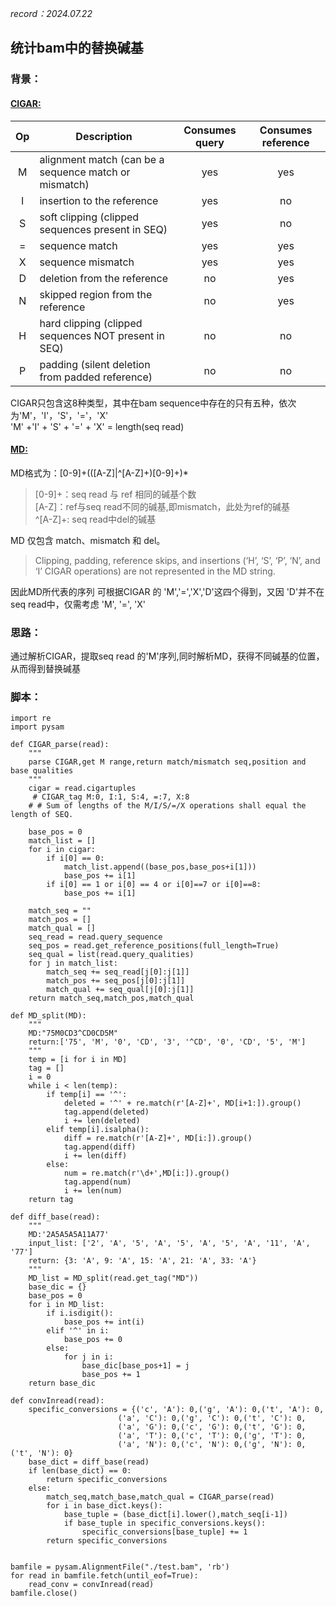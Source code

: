 *record：2024.07.22*
## 统计bam中的替换碱基
### 背景：
#### [CIGAR:](https://github.com/samtools/hts-specs/blob/master/SAMv1.pdf)
|Op | Description | Consumes query | Consumes reference |
|:-:|------------------------------------------------------|:---:|:---:|
|M  | alignment match (can be a sequence match or mismatch)| yes | yes |
|I  | insertion to the reference                           | yes | no  |
|S  | soft clipping (clipped sequences present in SEQ)     | yes | no  |
|=  | sequence match                                       | yes | yes |
|X  | sequence mismatch                                    | yes | yes |
|D  | deletion from the reference                          | no  | yes |
|N  | skipped region from the reference                    | no  | yes |
|H  | hard clipping (clipped sequences NOT present in SEQ) | no  | no  |
|P  | padding (silent deletion from padded reference)      | no  | no  |

CIGAR只包含这8种类型，其中在bam sequence中存在的只有五种，依次为'M'，'I'，'S'，'='，'X'  
'M' +'I' + 'S' + '=' + 'X' = length(seq read)

#### [MD:](https://github.com/samtools/hts-specs/blob/master/SAMtags.pdf)
MD格式为：[0-9]+(([A-Z]|\^[A-Z]+)[0-9]+)*  
> [0-9]+：seq read 与 ref 相同的碱基个数  
> [A-Z]：ref与seq read不同的碱基,即mismatch，此处为ref的碱基  
> ^[A-Z]+: seq read中del的碱基

MD 仅包含 match、mismatch 和 del。
> Clipping, padding, reference skips, and insertions (‘H’, ‘S’, ‘P’, ‘N’, and ‘I’ CIGAR operations) are not represented in the MD string.  

因此MD所代表的序列 可根据CIGAR 的 'M','=','X','D'这四个得到，又因 'D'并不在seq read中，仅需考虑 'M', '=', 'X'  

### 思路：
通过解析CIGAR，提取seq read 的'M'序列,同时解析MD，获得不同碱基的位置，从而得到替换碱基

### 脚本：
```
import re
import pysam

def CIGAR_parse(read):
    """
    parse CIGAR,get M range,return match/mismatch seq,position and base qualities
    """
    cigar = read.cigartuples
     # CIGAR_tag M:0, I:1, S:4, =:7, X:8
    # # Sum of lengths of the M/I/S/=/X operations shall equal the length of SEQ.
        
    base_pos = 0
    match_list = []
    for i in cigar:
        if i[0] == 0:
            match_list.append((base_pos,base_pos+i[1]))
            base_pos += i[1]
        if i[0] == 1 or i[0] == 4 or i[0]==7 or i[0]==8:
            base_pos += i[1]
        
    match_seq = ""
    match_pos = []
    match_qual = []
    seq_read = read.query_sequence
    seq_pos = read.get_reference_positions(full_length=True)
    seq_qual = list(read.query_qualities)
    for j in match_list:
        match_seq += seq_read[j[0]:j[1]]
        match_pos += seq_pos[j[0]:j[1]]
        match_qual += seq_qual[j[0]:j[1]]
    return match_seq,match_pos,match_qual

def MD_split(MD):
    """
    MD:"75M0CD3^CD0CD5M"
    return:['75', 'M', '0', 'CD', '3', '^CD', '0', 'CD', '5', 'M']
    """
    temp = [i for i in MD]
    tag = []
    i = 0
    while i < len(temp):
        if temp[i] == '^':
            deleted = '^' + re.match(r'[A-Z]+', MD[i+1:]).group()
            tag.append(deleted)
            i += len(deleted)
        elif temp[i].isalpha():
            diff = re.match(r'[A-Z]+', MD[i:]).group()
            tag.append(diff)
            i += len(diff)
        else:
            num = re.match(r'\d+',MD[i:]).group()
            tag.append(num)
            i += len(num)
    return tag

def diff_base(read):
    """
    MD:'2A5A5A5A11A77'
    input_list: ['2', 'A', '5', 'A', '5', 'A', '5', 'A', '11', 'A', '77']
    return: {3: 'A', 9: 'A', 15: 'A', 21: 'A', 33: 'A'}
    """
    MD_list = MD_split(read.get_tag("MD"))
    base_dic = {}
    base_pos = 0
    for i in MD_list:
        if i.isdigit():
            base_pos += int(i)
        elif '^' in i:
            base_pos += 0
        else:
            for j in i:
                base_dic[base_pos+1] = j
                base_pos += 1
    return base_dic

def convInread(read):
    specific_conversions = {('c', 'A'): 0,('g', 'A'): 0,('t', 'A'): 0,
                        ('a', 'C'): 0,('g', 'C'): 0,('t', 'C'): 0,
                        ('a', 'G'): 0,('c', 'G'): 0,('t', 'G'): 0,
                        ('a', 'T'): 0,('c', 'T'): 0,('g', 'T'): 0,
                        ('a', 'N'): 0,('c', 'N'): 0,('g', 'N'): 0,('t', 'N'): 0}
    base_dict = diff_base(read)
    if len(base_dict) == 0:
        return specific_conversions
    else:
        match_seq,match_base,match_qual = CIGAR_parse(read)
        for i in base_dict.keys():
            base_tuple = (base_dict[i].lower(),match_seq[i-1])
            if base_tuple in specific_conversions.keys():
                specific_conversions[base_tuple] += 1
        return specific_conversions


bamfile = pysam.AlignmentFile("./test.bam", 'rb')
for read in bamfile.fetch(until_eof=True):
    read_conv = convInread(read)
bamfile.close()
```



